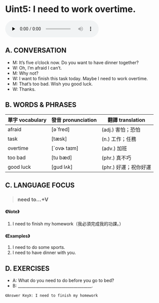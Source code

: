 # Uint5: I need to work overtime.

<audio controls preload="none"><source src="https://channelplus.ner.gov.tw/api/audio/5ad2e64bf95e3500064f4378"></audio>

## A. CONVERSATION
* M: It’s five o’clock now. Do you want to have dinner together?
* W: Oh, I’m afraid I can’t.
* M: Why not?
* W: I want to finish this task today. Maybe I need to work overtime.
* M: That’s too bad. Wish you good luck.
* W: Thanks.

## B. WORDS & PHRASES
單字 vocabulary|發音 pronunciation|翻譯 translation
---|---|---
afraid |[әˋfred]|(adj.) 害怕；恐怕
task |[tæsk]|(n.) 工作；任務
overtime |[ˋovɚ taɪm]|(adv.) 加班
too bad |[tu bæd]|(phr.) 真不巧
good luck |[gud lʌk]|(phr.) 好運；祝你好運

## C. LANGUAGE FOCUS
> ### need to…+V

#### 《Note》
1. I need to finish my homework（我必須完成我的功課。）

#### 《Examples》
1. I need to do some sports.
1. I need to have dinner with you.

## D. EXERCISES
* A: What do you need to do before you go to bed?
* B: _____________________________________.

`《Answer Key》: I need to finish my homework`